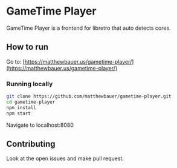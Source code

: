 # GameTime Player

GameTime Player is a frontend for libretro that auto detects cores.

## How to run
Go to: [https://matthewbauer.us/gametime-player/](https://matthewbauer.us/gametime-player/)

### Running locally

```sh
git clone https://github.com/matthewbauer/gametime-player.git
cd gametime-player
npm install
npm start
```

Navigate to localhost:8080

## Contributing

Look at the open issues and make pull request.
